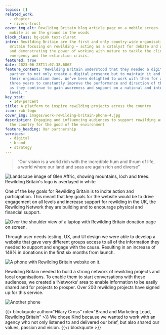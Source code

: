 ```yaml
---
topics: []
related_work:
  - chapter
  - rivers-trust
cover_img_alt: Rewilding Britain blog article page on a mobile screen. The
  mobile is on the ground in the woods
block_class: bg-pink text-claret
intro: Rewilding Britain are the first and only country-wide organisation in
  Britain focusing on rewilding – acting as a catalyst for debate and action,
  and demonstrating the power of working with nature to tackle the climate
  emergency and the extinction crisis.
featured: true
date: 2023-06-28T11:07:38.606Z
feature_content: "Rewilding Britain understood that they needed a digital
  partner to not only create a digital presence but to maintain it and evolve as
  their organisation does. We’ve been delighted to work with them for almost
  three years to constantly improve the performance and direction of their site
  as they continue to gain awareness and support on a national and international
  level. "
key_stat:
  - 149-percent
title: A platform to inspire rewilding projects across the country
icon: rwb-logo
cover_img: images/work-rewilding-britain-phone-4.jpg
description: Engaging and influencing audiences to support rewilding areas of
  the country for the good of the environment
feature_heading: Our partnership
services:
  - digital
  - brand
  - strategy
---
```

> “Our vision is a world rich with the incredible hum and thrum of life, a world where our land and seas are again rich and diverse”

![Landscape image of Glen Affric, showing mountains, loch and trees. Rewilding Britain's logo is overlayed in white](../images/work-rewilding-britain-header.jpg)

One of the key goals for Rewilding Britain is to incite action and participation. This meant that key goals for the website would be to drive engagement on all levels and increase support for rewilding in the UK, the Rewilding Network they are building and to encourage physical and financial support. 

![Over the shoulder view of a laptop with Rewilding Britain donation page on screen. ](../images/work-rewilding-britain-laptop-mat-jess.jpg)

Through user needs testing, UX, and UI design we were able to develop a website that gave very different groups access to all of the information they needed to support and engage with the cause. Resulting in an increase of 149% in donations in the first six months from launch.

![A phone with Rewilding Britain website on it. ](../images/work-rewilding-britain-phone-2.jpg)

Rewilding Britain needed to build a strong network of rewilding projects and local organisations. To enable them to start conversations with these audiences, we created a ‘Networks’ area to enable information to be easily shared and for projects to prosper. Over 200 rewilding projects have signed up for this service.

![Another phone](../images/work-rewilding-britain-phone.jpg)

{{< blockquote author="Hilary Cross" role="Brand and Marketing Lead, Rewilding Britain" >}}
We chose Kind because we wanted to work with an agency who not only listened to and delivered our brief, but also shared our values, passion and vision.
{{</ blockquote >}}